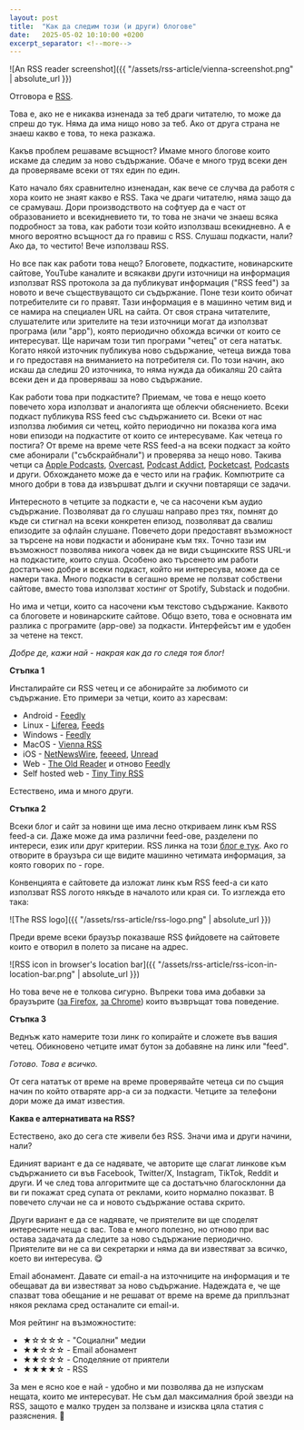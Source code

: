 ```yaml
---
layout: post
title:  "Как да следим този (и други) блогове"
date:   2025-05-02 10:10:00 +0200
excerpt_separator: <!--more-->
---
```


![An RSS reader screenshot]({{ "/assets/rss-article/vienna-screenshot.png" | absolute_url }})

Отговора е [RSS](https://en.wikipedia.org/wiki/RSS).

Това е, ако не е никаква изненада за теб драги читателю, то може да спреш до тук. Няма да има нищо ново за теб. Ако от друга страна не знаеш какво е това, то нека разкажа.

<!--more-->

Какъв проблем решаваме всъщност? Имаме много блогове които искаме да следим за ново съдържание. Обаче е много труд всеки ден да проверяваме всеки от тях един по един.

Като начало бях сравнително изненадан, как вече се случва да работя с хора които не знаят какво е RSS. Така че драги читателю, няма защо да се срамуваш. Дори производството на софтуер да е част от образованието и всекидневието ти, то това не значи че знаеш всяка подробност за това, как работи този който използваш всекидневно. А е много вероятно всъщност да го правиш с RSS. Слушаш подкасти, нали? Ако да, то честито! Вече използваш RSS.

Но все пак как работи това нещо? Блоговете, подкастите, новинарските сайтове, YouTube каналите и всякакви други източници на информация използват RSS протокола за да публикуват информация ("RSS feed") за новото и вече съществуващото си съдържание. Поне тези които обичат потребителите си го правят. Тази информация е в машинно четим вид и се намира на специален URL на сайта. От своя страна читателите, слушателите или зрителите на тези източници могат да използват програма (или "арр"), която периодично обхожда всички от които се интересуват. Ще наричам този тип програми "четец" от сега нататък. Когато някой източник публикува ново съдържание, четеца вижда това и го предоставя на вниманието на потребителя си. По този начин, ако искаш да следиш 20 източника, то няма нужда да обикаляш 20 сайта всеки ден и да проверяваш за ново съдържание.

Как работи това при подкастите? Приемам, че това е нещо което повечето хора използват и аналогията ще облекчи обяснението. Всеки подкаст публикува RSS feed със съдържанието си. Всеки от нас използва любимия си четец, който периодично ни показва кога има нови епизоди на подкастите от които се интересуваме. Как четеца го постига? От време на време чете RSS feed-а на всеки подкаст за който сме абонирали ("събскрайбнали") и проверява за нещо ново. Такива четци са [Apple Podcasts](https://en.wikipedia.org/wiki/Apple_Podcasts), [Overcast](https://overcast.fm/), [Podcast Addict](https://podcastaddict.com/), [Pocketcast](https://pocketcasts.com/), [Podcasts](https://apps.gnome.org/Podcasts/) и други. Обхождането може да е често или на график. Компютрите са много добри в това да извършват дълги и скучни повтарящи се задачи.

Интересното в четците за подкасти е, че са насочени към аудио съдържание. Позволяват да го слушаш направо през тях, помнят до къде си стигнал на всеки конкретен епизод, позволяват да свалиш епизодите за офлайн слушане. Повечето дори предоставят възможност за търсене на нови подкасти и абониране към тях. Точно тази им възможност позволява никога човек да не види същинските RSS URL-и на подкастите, които слуша. Особено ако търсенето им работи достатъчно добре и всеки подкаст, който ни интересува, може да се намери така. Много подкасти в сегашно време не ползват собствени сайтове, вместо това използват хостинг от Spotify, Substack и подобни.

Но има и четци, които са насочени към текстово съдържание. Каквото са блоговете и новинарските сайтове. Общо взето, това е основната им разлика с програмите (арр-ове) за подкасти. Интерфейсът им е удобен за четене на текст.

_Добре де, кажи най - накрая как да го следя тоя блог!_

**Стъпка 1**

Инсталирайте си RSS четец и се абонирайте за любимото си съдържание. Ето примери за четци, които аз харесвам:

* Android - [Feedly](https://play.google.com/store/apps/details?id=com.devhd.feedly&hl=en-US)
* Linux - [Liferea](https://lzone.de/liferea/), [Feeds](https://gfeeds.gabmus.org/)
* Windows - [Feedly](https://feedly.com/)
* MacOS - [Vienna RSS](https://www.vienna-rss.com/)
* iOS - [NetNewsWire](https://netnewswire.com/), [feeeed](https://feeeed.nateparrott.com/), [Unread](https://www.goldenhillsoftware.com/unread/)
* Web - [The Old Reader](https://www.theoldreader.com/en/) и отново [Feedly](https://feedly.com/)
* Self hosted web - [Tiny Tiny RSS](https://tt-rss.org/)

Естествено, има и много други.

**Стъпка 2**

Всеки блог и сайт за новини ще има лесно откриваем линк към RSS feed-а си. Даже може да има различни feed-ове, разделени по интереси, език или друг критерии. RSS линка на този [блог е тук](/feed.xml). Ако го отворите в браузъра си ще видите машинно четимата информация, за която говорих по - горе.

Конвенцията е сайтовете да изложат линк към RSS feed-a си като използват RSS логото някъде в началото или края си. То изглежда ето така:

![The RSS logo]({{ "/assets/rss-article/rss-logo.png" | absolute_url }})

Преди време всеки браузър показваше RSS фийдовете на сайтовете които е отворил в полето за писане на адрес.

![RSS icon in browser's location bar]({{ "/assets/rss-article/rss-icon-in-location-bar.png" | absolute_url }})

Но това вече не е толкова сигурно. Въпреки това има добавки за браузърите ([за Firefox](https://addons.mozilla.org/en-US/firefox/addon/awesome-rss/), [за Chrome](https://chromewebstore.google.com/detail/rss-subscription-extensio/nlbjncdgjeocebhnmkbbbdekmmmcbfjd?pli=1)) които възвръщат това поведение.

**Стъпка 3**

Веднъж като намерите този линк го копирайте и сложете във вашия четец. Обикновено четците имат бутон за добавяне на линк или "feed".

_Готово. Това е всичко._

От сега нататък от време на време проверявайте четеца си по същия начин по който отваряте арр-а си за подкасти. Четците за телефони дори може да имат известия.

__Каква е алтернативата на RSS?__

Естествено, ако до сега сте живели без RSS. Значи има и други начини, нали?

Единият вариант е да се надявате, че авторите ще слагат линкове към съдържанието си във Facebook, Twitter/X, Instagram, TikTok, Reddit и други. И че след това алгоритмите ще са достатъчно благосклонни да ви ги покажат сред супата от реклами, които нормално показват. В повечето случаи не са и новото съдържание остава скрито.

Други вариант е да се надявате, че приятелите ви ще споделят интересните неща с вас. Това е много полезно, но отново при вас остава задачата да следите за ново съдържание периодично. Приятелите ви не са ви секретарки и няма да ви известяват за всичко, което ви интересува. 😋

Email абонамент. Давате си email-а на източниците на информация и те обещават да ви известяват за ново съдържание. Надеждата е, че ще спазват това обещание и не решават от време на време да приплъзнат някоя реклама сред останалите си email-и.

Моя рейтинг на възможностите:

* ★☆☆☆☆ - "Социални" медии
* ★★☆☆☆ - Email абонамент
* ★★☆☆☆ - Споделяние от приятели
* ★★★★☆ - RSS

За мен е ясно кое е най - удобно и ми позволява да не изпускам нещата, които ме интересуват. Не съм дал максималния брой звезди на RSS, защото е малко труден за ползване и изисква цяла статия с разяснения. 🫣
